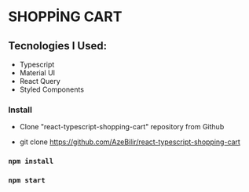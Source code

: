 # SHOPPİNG CART

## Tecnologies I Used:
- Typescript
- Material UI
- React Query
- Styled Components

### Install

- Clone "react-typescript-shopping-cart" repository from Github

- git clone https://github.com/AzeBilir/react-typescript-shopping-cart

### `npm install`

### `npm start`
